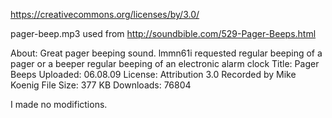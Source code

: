 https://creativecommons.org/licenses/by/3.0/

pager-beep.mp3 used from http://soundbible.com/529-Pager-Beeps.html

About: Great pager beeping sound. lmmn61i requested regular beeping of a pager or a beeper regular beeping of an electronic alarm clock
Title: Pager Beeps
Uploaded: 06.08.09
License: Attribution 3.0
Recorded by Mike Koenig
File Size: 377 KB
Downloads: 76804

I made no modifictions.
